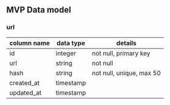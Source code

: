 ## MVP Data model

### url
column name | data type | details
------------|-----------|-----------------------
id          | integer   | not null, primary key
url         | string    | not null
hash        | string    | not null, unique, max 50
created_at  | timestamp | 
updated_at  | timestamp |